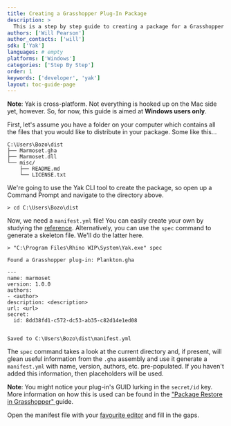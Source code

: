 ```yaml
---
title: Creating a Grasshopper Plug-In Package
description: >
  This is a step by step guide to creating a package for a Grasshopper plug-in.
authors: ['Will Pearson']
author_contacts: ['will']
sdk: ['Yak']
languages: # empty
platforms: ['Windows']
categories: ['Step By Step']
order: 1
keywords: ['developer', 'yak']
layout: toc-guide-page
---
```


<div class="bs-callout">

<strong>Note</strong>: Yak is cross-platform. Not everything is hooked up on the Mac side
yet, however. So, for now, this guide is aimed at <strong>Windows users only</strong>.

</div>

<!-- The Yak CLI tool is located at `C:\Program Files\Rhino WIP\System\Yak.exe`. -->

First, let's assume you have a folder on your computer which contains all the
files that you would like to distribute in your package. Some like this...

```commandline
C:\Users\Bozo\dist
├── Marmoset.gha
├── Marmoset.dll
└── misc/
    ├── README.md
    └── LICENSE.txt
```

We're going to use the Yak CLI tool to create the package, so open up a Command
Prompt and navigate to the directory above.

```commandline
> cd C:\Users\Bozo\dist
```

Now, we need a `manifest.yml` file! You can easily create your own by studying
the [reference](../the-package-manifest). Alternatively, you can use the `spec`
command to generate a skeleton file. We'll do the latter here.

```commandline
> "C:\Program Files\Rhino WIP\System\Yak.exe" spec

Found a Grasshopper plug-in: Plankton.gha

---
name: marmoset
version: 1.0.0
authors:
- <author>
description: <description>
url: <url>
secret:
  id: 8dd38fd1-c572-dc53-ab35-c82d14e1ed08


Saved to C:\Users\Bozo\dist\manifest.yml
```

The `spec` command takes a look at the current directory and, if present, will
glean useful information from the `.gha` assembly and use it generate a
`manifest.yml` with name, version, authors, etc. pre-populated. If you haven't
added this information, then placeholders will be used.

<div class="bs-callout">

<strong>Note</strong>: You might notice your plug-in's GUID lurking in the
<code>secret/id</code> key. More information on how this is used can be found in
the <a href="../package-restore-in-grasshopper">"Package Restore in Grasshopper"
</a> guide.

</div>

Open the manifest file with your [favourite editor](http://atom.io) and fill in
the gaps.
